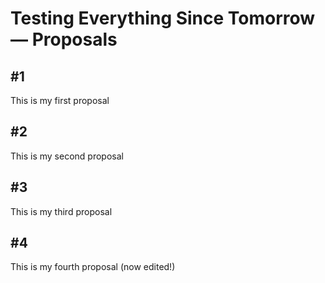 # Testing Everything Since Tomorrow — Proposals

<a name='1'/> 

## #1

This is my first proposal

<a name='2'/> 

## #2

This is my second proposal

<a name='3'/> 

## #3

This is my third proposal

<a name='4'/> 

## #4

This is my fourth proposal (now edited!)


